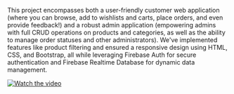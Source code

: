 This project encompasses both a user-friendly customer web application (where you can browse, add to wishlists and carts, place orders, and even provide feedback!) and a robust admin application (empowering admins with full CRUD operations on products and categories, as well as the ability to manage order statuses and other administrators). 
We've implemented features like product filtering and ensured a responsive design using HTML, CSS, and Bootstrap, all while leveraging Firebase Auth for secure authentication and Firebase Realtime Database for dynamic data management.

[![Watch the video](thumbnail-image.png)](https://drive.google.com/file/d/1l-XLmpL6vKuKaNnL-aCRgJ8mQpb26OOn/view?usp=sharing)

